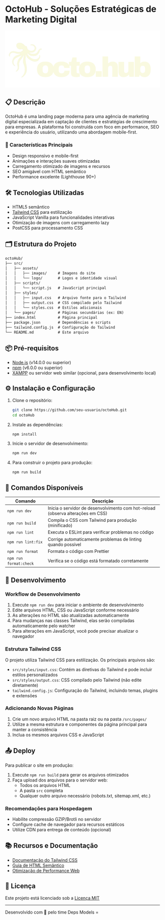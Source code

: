 # OctoHub - Soluções Estratégicas de Marketing Digital

![OctoHub Logo](src/assets/logo/logo.png)

## 📋 Descrição

OctoHub é uma landing page moderna para uma agência de marketing digital especializada em captação de clientes e estratégias de crescimento para empresas. A plataforma foi construída com foco em performance, SEO e experiência do usuário, utilizando uma abordagem mobile-first.

### 🚀 Características Principais

- Design responsivo e mobile-first
- Animações e interações suaves otimizadas
- Carregamento otimizado de imagens e recursos 
- SEO amigável com HTML semântico
- Performance excelente (Lighthouse 90+)

## 🛠️ Tecnologias Utilizadas

- HTML5 semântico
- [Tailwind CSS](https://tailwindcss.com/) para estilização
- JavaScript Vanilla para funcionalidades interativas
- Otimização de imagens com carregamento lazy
- PostCSS para processamento CSS

## 🗂️ Estrutura do Projeto

```
octoHub/
├── src/
│   ├── assets/
│   │   ├── images/     # Imagens do site
│   │   └── logo/       # Logos e identidade visual
│   ├── scripts/
│   │   └── script.js   # JavaScript principal
│   ├── styles/
│   │   ├── input.css   # Arquivo fonte para o Tailwind
│   │   ├── output.css  # CSS compilado pelo Tailwind
│   │   └── styles.css  # Estilos adicionais
│   └── pages/          # Páginas secundárias (ex: EN)
├── index.html          # Página principal
├── package.json        # Dependências e scripts
├── tailwind.config.js  # Configuração do Tailwind
└── README.md           # Este arquivo
```

## 📦 Pré-requisitos

- [Node.js](https://nodejs.org/) (v14.0.0 ou superior)
- [npm](https://www.npmjs.com/) (v6.0.0 ou superior)
- [XAMPP](https://www.apachefriends.org/) ou servidor web similar (opcional, para desenvolvimento local)

## ⚙️ Instalação e Configuração

1. Clone o repositório:
   ```bash
   git clone https://github.com/seu-usuario/octoHub.git
   cd octoHub
   ```

2. Instale as dependências:
   ```bash
   npm install
   ```

3. Inicie o servidor de desenvolvimento:
   ```bash
   npm run dev
   ```

4. Para construir o projeto para produção:
   ```bash
   npm run build
   ```

## 📝 Comandos Disponíveis

| Comando           | Descrição                                                                          |
|-------------------|------------------------------------------------------------------------------------|
| `npm run dev`     | Inicia o servidor de desenvolvimento com hot-reload (observa alterações em CSS)    |
| `npm run build`   | Compila o CSS com Tailwind para produção (minificado)                              |
| `npm run lint`    | Executa o ESLint para verificar problemas no código                                |
| `npm run lint:fix` | Corrige automaticamente problemas de linting quando possível                       |
| `npm run format`  | Formata o código com Prettier                                                      |
| `npm run format:check` | Verifica se o código está formatado corretamente                               |

## 🔧 Desenvolvimento

### Workflow de Desenvolvimento

1. Execute `npm run dev` para iniciar o ambiente de desenvolvimento
2. Edite arquivos HTML, CSS ou JavaScript conforme necessário
3. As alterações no HTML são atualizadas automaticamente
4. Para mudanças nas classes Tailwind, elas serão compiladas automaticamente pelo watcher
5. Para alterações em JavaScript, você pode precisar atualizar o navegador

### Estrutura Tailwind CSS

O projeto utiliza Tailwind CSS para estilização. Os principais arquivos são:

- `src/styles/input.css`: Contém as diretivas do Tailwind e pode incluir estilos personalizados
- `src/styles/output.css`: CSS compilado pelo Tailwind (não edite diretamente)
- `tailwind.config.js`: Configuração do Tailwind, incluindo temas, plugins e extensões

### Adicionando Novas Páginas

1. Crie um novo arquivo HTML na pasta raiz ou na pasta `/src/pages/`
2. Utilize a mesma estrutura e componentes da página principal para manter a consistência
3. Inclua os mesmos arquivos CSS e JavaScript

## 📤 Deploy

Para publicar o site em produção:

1. Execute `npm run build` para gerar os arquivos otimizados
2. Faça upload dos arquivos para o servidor web:
   - Todos os arquivos HTML
   - A pasta `src` completa
   - Qualquer outro arquivo necessário (robots.txt, sitemap.xml, etc.)

### Recomendações para Hospedagem

- Habilite compressão GZIP/Brotli no servidor
- Configure cache de navegador para recursos estáticos
- Utilize CDN para entrega de conteúdo (opcional)

## 📚 Recursos e Documentação

- [Documentação do Tailwind CSS](https://tailwindcss.com/docs)
- [Guia de HTML Semântico](https://developer.mozilla.org/pt-BR/docs/Glossary/Semantics)
- [Otimização de Performance Web](https://web.dev/performance-scoring/)

## 📜 Licença

Este projeto está licenciado sob a [Licença MIT](LICENSE)

---

Desenvolvido com 💙 pelo time Deps Models =
